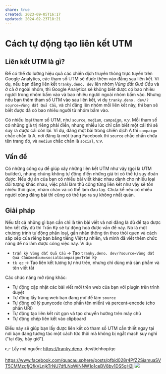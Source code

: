 ```yaml
---
share: true
created: 2023-09-05T16:17
updated: 2024-02-23T18:21
---
```


# Cách tự động tạo liên kết UTM
## Liên kết UTM là gì?
Để có thể đo lường hiệu quả các chiến dịch truyền thông trực tuyến trên Google Analytics, các tham số UTM sẽ được thêm vào đằng sau liên kết. Ví dụ, nếu bạn đăng liên kết `tranky.deno. dev`  lên nhóm *Vùng đất Quả Cầu* và ở cả ở ngoài nhóm, thì Google Analytics sẽ không biết được có bao nhiêu người trong nhóm bấm vào và bao nhiêu người ngoài nhóm bấm vào. Nhưng nếu bạn thêm tham số UTM vào sau liên kết, ví dụ `tranky.deno. dev/?source=Vùng đất Quả Cầu`, và chỉ đăng lên nhóm mỗi liên kết này, thì bạn sẽ biết được đã có bao nhiêu người từ nhóm bấm vào.

Có nhiều loại tham số UTM, như `source`, `medium`, `campaign`, v.v. Mỗi tham số có những giá trị riêng phải điền, nhưng nhiều lúc chỉ cần biết một cái thì sẽ suy ra được cái còn lại. Ví dụ, đăng một bài trong chiến dịch A thì `campaign` chắc chắn là A, nơi đăng là một trang Facebook thì `source` chắc chắn chứa tên trang đó, và `medium` chắc chắn là `social`, v.v.

## Vấn đề
Có những công cụ để giúp xây những liên kết UTM như vậy (gọi là UTM builder), nhưng chúng không tự động điền những giá trị có thể tự suy đoán được. Nếu dự án của bạn có nhiều bài viết khác nhau dành cho nhiều loại đối tượng khác nhau, việc phải làm thủ công từng liên kết như vậy sẽ tốn nhiều thời gian, nhàm chán và có thể làm đau tay. Chưa kể nếu có nhiều người cùng đăng bài thì cũng có thể tạo ra sự không nhất quán. 

## Giải pháp
Nếu tất cả những gì bạn cần chỉ là tên bài viết và nơi đăng là đủ để tạo được liên kết đầy đủ thì Trấn Kỳ sẽ tự động hoá được vấn đề này. Nó là một chương trình tự động phân loại, gắn nhãn thông tin theo thói quen và cách sắp xếp của riêng bạn bằng tiếng Việt tự nhiên, và mình đã viết thêm chức năng để nó làm được công việc này. Ví dụ:
- `trấn kỳ Vùng đất Quả Cầu` → Tạo `tranky.deno. dev/?source=Vùng đất Quả Cầu&medium=social&campaign=Trấn Kỳ`
- `tk qc` → Tạo liên kết tương tự như trên, nhưng chỉ dùng mã sản phẩm và tên viết tắt

Các chức năng mở rộng khác:
- Tự động cập nhật các bài viết mới trên web của bạn với plugin trên trình duyệt 
- Tự động lấy trang web bạn đang mở để làm `source` 
- Tự động xử lý punycode (cho phần tên miền) và percent-encode (cho phần URI) 
- Tự động tạo liên kết rút gọn và tạo chuyển hướng trên máy chủ
- Tự động chép liên kết vào clipboard

Điều này sẽ giúp bạn lấy được liên kết có tham số UTM cần thiết ngay tại nơi bạn đang tương tác một cách tức thời mà không bị ngắt mạch suy nghĩ ("tại đây, bây giờ").

👉 Lấy mã nguồn: https://tranky.deno. dev/tichhop/qc

https://www.facebook.com/quacau.sphere/posts/pfbid028r4PfZ2SiamuaSVT5CMMzgfjQfkVLnjkTrNU7dfLNoWiNNW1o1ceBV8bv1DS5gH2l
![](https://i.imgur.com/Mj8gI5r.png)